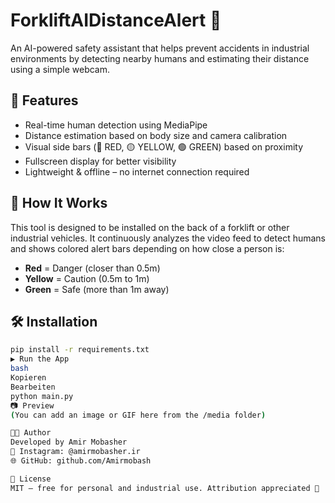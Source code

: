 # ForkliftAIDistanceAlert 🚧

An AI-powered safety assistant that helps prevent accidents in industrial environments by detecting nearby humans and estimating their distance using a simple webcam.

## 🚀 Features

- Real-time human detection using MediaPipe
- Distance estimation based on body size and camera calibration
- Visual side bars (🔴 RED, 🟡 YELLOW, 🟢 GREEN) based on proximity
- Fullscreen display for better visibility
- Lightweight & offline – no internet connection required

## 🎥 How It Works

This tool is designed to be installed on the back of a forklift or other industrial vehicles. It continuously analyzes the video feed to detect humans and shows colored alert bars depending on how close a person is:

- **Red** = Danger (closer than 0.5m)  
- **Yellow** = Caution (0.5m to 1m)  
- **Green** = Safe (more than 1m away)

## 🛠️ Installation

```bash
pip install -r requirements.txt
▶️ Run the App
bash
Kopieren
Bearbeiten
python main.py
📷 Preview
(You can add an image or GIF here from the /media folder)

👨‍💻 Author
Developed by Amir Mobasher
📸 Instagram: @amirmobasher.ir
🌐 GitHub: github.com/Amirmobash

📄 License
MIT – free for personal and industrial use. Attribution appreciated 🙏
